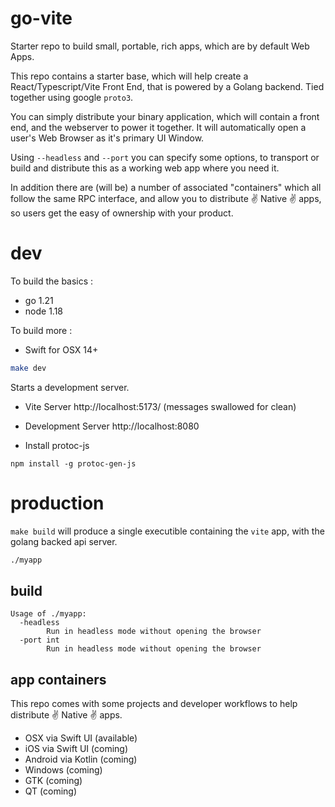 # go-vite

Starter repo to build small, portable, rich apps, which are by default Web Apps. 

This repo contains a starter base, which will help create a React/Typescript/Vite Front End, that is powered by a Golang backend. Tied together using google `proto3`. 

You can simply distribute your binary application, which will contain a front end, and the webserver to power it together. It will automatically open a user's Web Browser as it's primary UI Window.

Using `--headless` and `--port` you can specify some options, to transport or build and distribute this as a working web app where you need it.

In addition there are (will be) a number of associated "containers" which all follow the same RPC interface, and allow you to distribute ✌ Native ✌ apps, so users get the easy of ownership with your product.

# dev

To build the basics : 

* go 1.21
* node 1.18

To build more : 

* Swift for OSX 14+

```bash
make dev
```

Starts a development server.

* Vite Server http://localhost:5173/ (messages swallowed for clean)
* Development Server http://localhost:8080


* Install protoc-js 
```
npm install -g protoc-gen-js
```

# production

`make build` will produce a single executible containing the `vite` app, with the golang backed api server.

```bash
./myapp
```

## build

```
Usage of ./myapp:
  -headless
        Run in headless mode without opening the browser
  -port int
        Run in headless mode without opening the browser
```

## app containers

This repo comes with some projects and developer workflows to help distribute ✌ Native ✌ apps. 

* OSX via Swift UI (available)
* iOS via Swift UI (coming)
* Android via Kotlin (coming)
* Windows (coming)
* GTK (coming)
* QT (coming)